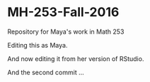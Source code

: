 # MH-253-Fall-2016
Repository for Maya's work in Math 253

Editing this as Maya.

And now editing it from her version of RStudio.

And the second commit ...
